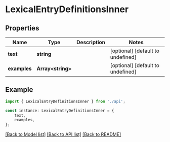 # LexicalEntryDefinitionsInner


## Properties

Name | Type | Description | Notes
------------ | ------------- | ------------- | -------------
**text** | **string** |  | [optional] [default to undefined]
**examples** | **Array&lt;string&gt;** |  | [optional] [default to undefined]

## Example

```typescript
import { LexicalEntryDefinitionsInner } from './api';

const instance: LexicalEntryDefinitionsInner = {
    text,
    examples,
};
```

[[Back to Model list]](../README.md#documentation-for-models) [[Back to API list]](../README.md#documentation-for-api-endpoints) [[Back to README]](../README.md)

